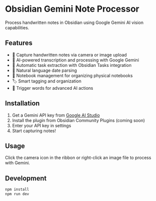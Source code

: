 # Obsidian Gemini Note Processor

Process handwritten notes in Obsidian using Google Gemini AI vision capabilities.

## Features
- 📸 Capture handwritten notes via camera or image upload
- 🤖 AI-powered transcription and processing with Google Gemini
- 📝 Automatic task extraction with Obsidian Tasks integration
- 📅 Natural language date parsing
- 📓 Notebook management for organizing physical notebooks
- 🏷️ Smart tagging and organization
- 🎯 Trigger words for advanced AI actions

## Installation

1. Get a Gemini API key from [Google AI Studio](https://makersuite.google.com/app/apikey)
2. Install the plugin from Obsidian Community Plugins (coming soon)
3. Enter your API key in settings
4. Start capturing notes!

## Usage

Click the camera icon in the ribbon or right-click an image file to process with Gemini.

## Development
```bash
npm install
npm run dev